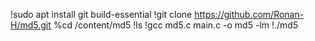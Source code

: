 !sudo apt install git build-essential
!git clone https://github.com/Ronan-H/md5.git
%cd /content/md5
!ls
!gcc md5.c main.c -o md5 -lm
!./md5
